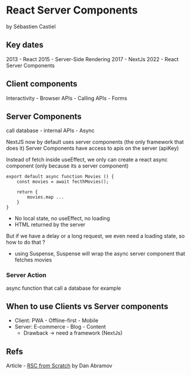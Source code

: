 # React Server Components

by Sébastien Castiel

## Key dates

2013 - React
2015 - Server-Side Rendering
2017 - NextJs
2022 - React Server Components

## Client components

Interactivity - Browser APIs - Calling APIs - Forms

## Server Components

call database - internal APIs - Async

NextJS now by default uses server components (the only framework that does it)
Server Components have access to apis on the server (apiKey)

Instead of fetch inside useEffect, we only can create a react async component (only because its a server component)

```
export default async function Movies () {
    const movies = await fecthMovies();

    return {
        movies.map ...
    }
}
```

- No local state, no useEffect, no loading
- HTML returned by the server

But if we have a delay or a long request, we even need a loading state, so how to do that ?

- using Suspense, Suspense will wrap the async server component that fetches movies

### Server Action

async function that call a database for example

## When to use Clients vs Server components

- Client: PWA - Offline-first - Mobile
- Server: E-commerce - Blog - Content
  - Drawback -> need a framework (NextJs)

## Refs

Article - [RSC from Scratch](https://github.com/reactwg/server-components/discussions/5) by Dan Abramov
